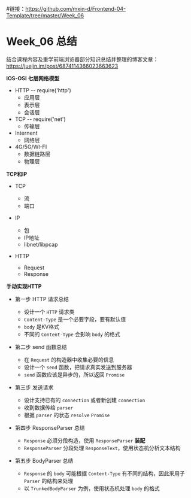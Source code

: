 #链接：https://github.com/mxin-d/Frontend-04-Template/tree/master/Week_06
# Week_06 总结

结合课程内容及重学前端浏览器部分知识总结并整理的博客文章：https://juejin.im/post/6874114366023663623

**IOS-OSI 七层网络模型**
- HTTP -- require('http')
    - 应用层
    - 表示层
    - 会话层
- TCP -- require('net')
    - 传输层
- Internent 
    - 网络层
- 4G/5G/WI-FI
    - 数据链路层
    - 物理层

**TCP和IP**
- TCP
    - 流
    - 端口

- IP
    - 包
    - IP地址
    - libnet/libpcap

- HTTP
    - Request
    - Response


**手动实现HTTP**
- 第一步 HTTP 请求总结
    - 设计一个 `HTTP` 请求类
    - `Content-Type` 是一个必要字段，要有默认值
    - `body` 是KV格式
    - 不同的 `Content-Type` 会影响 `body` 的格式

- 第二步 send 函数总结
    - 在 `Request` 的构造器中收集必要的信息
    - 设计一个 `send` 函数，把请求真实发送到服务器
    - `send` 函数应该是异步的，所以返回 `Promise`

- 第三步 发送请求
    - 设计支持已有的 `connection` 或者新创建 `connection`
    - 收到数据传给 `parser`
    - 根据 `parser` 的状态 `resolve` `Promise`

- 第四步 ResponseParser 总结
    - `Response` 必须分段构造，使用 `ResponseParser` **装配**
    - `ResponseParser` 分段处理 `ResponseText`，使用状态机分析文本结构

- 第五步 BodyParser 总结
    - `Response` 的 `body` 可能根据 `Content-Type` 有不同的结构，因此采用子 `Parser` 的结构来处理
    - 以 `TrunkedBodyParser` 为例，使用状态机处理 `body` 的格式
